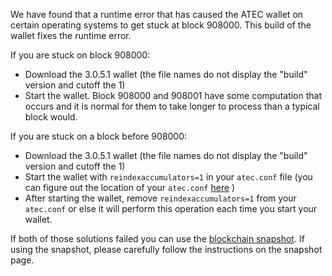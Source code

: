 We have found that a runtime error that has caused the ATEC wallet on certain operating systems to get stuck at block 908000. This build of the wallet fixes the runtime error.

If you are stuck on block 908000:
- Download the 3.0.5.1 wallet (the file names do not display the "build" version and cutoff the 1)
- Start the wallet. Block 908000 and 908001 have some computation that occurs and it is normal for them to take longer to process than a typical block would.

If you are stuck on a block before 908000:
- Download the 3.0.5.1 wallet (the file names do not display the "build" version and cutoff the 1)
- Start the wallet with `reindexaccumulators=1` in your `atec.conf` file (you can figure out the location of your `atec.conf` [here](https://atec.freshdesk.com/support/solutions/articles/30000004664-where-are-my-wallet-dat-blockchain-and-configuration-conf-files-located-) )
- After starting the wallet, remove `reindexaccumulators=1` from your `atec.conf` or else it will perform this operation each time you start your wallet.

If both of those solutions failed you can use the [blockchain snapshot](http://178.254.23.111/~pub/ATEC/Daily-Snapshots-Html/ATEC-Daily-Snapshots.html). If using the snapshot, please carefully follow the instructions on the snapshot page.